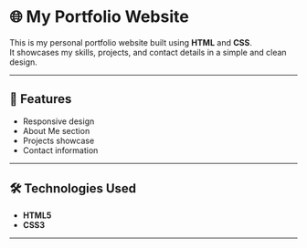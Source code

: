 # 🌐 My Portfolio Website

This is my personal portfolio website built using **HTML** and **CSS**.  
It showcases my skills, projects, and contact details in a simple and clean design.  

---

## 🚀 Features
- Responsive design  
- About Me section  
- Projects showcase  
- Contact information  

---

## 🛠️ Technologies Used
- **HTML5**  
- **CSS3**  

---
